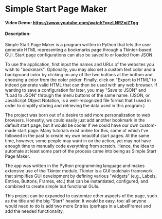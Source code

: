 # Simple Start Page Maker

#### Video Demo: <https://www.youtube.com/watch?v=zLNRZojZTgg>

#### Description:

Simple Start Page Maker is a program written in Python that lets the user
generate HTML representing a bookmarks page through a Tkinter-based GUI.
Start page configurations can also be saved to or loaded from JSON.

To use the application, first input the names and URLs of the websites you wish
to "bookmark". Optionally, you may also set a custom text color and a background
color by clicking on any of the two buttons at the bottom and choosing a color
from the color picker. Finally, click on "Export to HTML" to indeed generate
valid HTML that can then be used with any web browser. If wanting to save a
configuration for later, you may "Save to JSON" and "Load to JSON" through the
menu buttons of the same name. (JSON, or JavaScript Object Notation, is a
well-recognized file format that I used in order to simplify storing and
retrieving the data used in this program.)

The project was born out of a desire to add more personalization to web
browsers. Honestly, we could easily just add another bookmark in the default
start page, but it would be cooler if we could have our own custom-made start
page. Many tutorials exist online for this, some of which I've followed in the
past to create my own beautiful start pages. At the same time, however, some
people may want in on the action, yet may not have enough time to manually code
everything from scratch. Hence, the idea to automate at least some part of the
process came into being as Simple Start Page Maker.

The app was written in the Python programming language and makes extensive use
of the Tkinter module. Tkinter is a GUI toolchain framework that simplifies GUI
development by defining various "widgets" (e.g., Labels, Entries, Buttons,
Frames, etc.) that can be instantiated, configured, and combined to create
simple but functional GUIs.

This project can be expanded to customize other aspects of the page, such as the
title and the big "Start" header. It would be easy, too: all anyone would need
to do is add two more Entries (perhaps in a LabelFrame) and add the needed
functionality.
